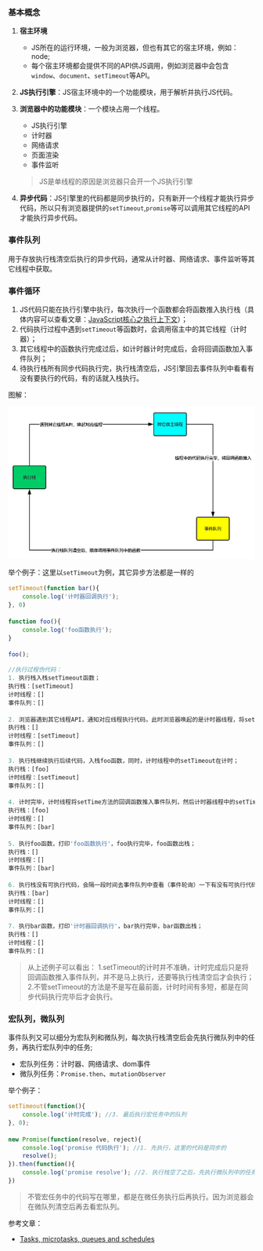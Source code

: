 ### 基本概念

1. **宿主环境**
    - JS所在的运行环境，一般为浏览器，但也有其它的宿主环境，例如：node;
    - 每个宿主环境都会提供不同的API供JS调用，例如浏览器中会包含`window`、`document`、`setTimeout`等API。
2. **JS执行引擎**：JS宿主环境中的一个功能模块，用于解析并执行JS代码。
3. **浏览器中的功能模块**：一个模块占用一个线程。
    - JS执行引擎
    - 计时器
    - 网络请求
    - 页面渲染
    - 事件监听
    
   > JS是单线程的原因是浏览器只会开一个JS执行引擎
   
4. **异步代码**：JS引擎里的代码都是同步执行的，只有新开一个线程才能执行异步代码，所以只有浏览器提供的`setTimeout`,`promise`等可以调用其它线程的API才能执行异步代码。

### 事件队列

用于存放执行栈清空后执行的异步代码，通常从计时器、网络请求、事件监听等其它线程中获取。

### 事件循环

1. JS代码只能在执行引擎中执行，每次执行一个函数都会将函数推入执行栈（具体内容可以查看文章：[JavaScript核心之执行上下文](https://juejin.im/post/5e5b22d0e51d4526ee0f813d)）；
2. 代码执行过程中遇到`setTimeout`等函数时，会调用宿主中的其它线程（计时器）；
3. 其它线程中的函数执行完成过后，如计时器计时完成后，会将回调函数加入事件队列；
4. 待执行栈所有同步代码执行完，执行栈清空后，JS引擎回去事件队列中看看有没有要执行的代码，有的话就入栈执行。

图解：

![事件循环图解](./images/4236737253-8d5b1c106808c856_articlex.png)

举个例子：这里以`setTimeout`为例，其它异步方法都是一样的

```js
setTimeout(function bar(){
    console.log('计时器回调执行');
}, 0)

function foo(){
    console.log('foo函数执行');
}

foo();
```

```js
//执行过程伪代码：
1. 执行栈入栈setTimeout函数；
执行栈：[setTimeout]
计时线程：[]
事件队列：[]

2. 浏览器遇到其它线程API，通知对应线程执行代码，此时浏览器唤起的是计时器线程，将setTimeout方法推入计时器线程；
执行栈：[]
计时线程：[setTimeout]
事件队列：[]

3. 执行栈继续执行后续代码，入栈foo函数，同时，计时线程中的setTimeout在计时；
执行栈：[foo]
计时线程：[setTimeout]
事件队列：[]

4. 计时完毕，计时线程将setTime方法的回调函数推入事件队列，然后计时器线程中的setTimeout执行完毕被销毁；
执行栈：[foo]
计时线程：[]
事件队列：[bar]

5. 执行foo函数，打印'foo函数执行'，foo执行完毕，foo函数出栈；
执行栈：[]
计时线程：[]
事件队列：[bar]

6. 执行栈没有可执行代码，会隔一段时间去事件队列中查看（事件轮询）一下有没有可执行代码，此时查看到有一个bar函数，将bar函数推入执行栈；
执行栈：[bar]
计时线程：[]
事件队列：[]

7. 执行bar函数，打印'计时器回调执行'，bar执行完毕，bar函数出栈；
执行栈：[]
计时线程：[]
事件队列：[]
```

> 从上述例子可以看出：
> 1.setTimeout的计时并不准确，计时完成后只是将回调函数推入事件队列，并不是马上执行，还要等执行栈清空后才会执行；
> 2.不管setTimeout的方法是不是写在最前面，计时时间有多短，都是在同步代码执行完毕后才会执行。

### 宏队列，微队列

事件队列又可以细分为宏队列和微队列，每次执行栈清空后会先执行微队列中的任务，再执行宏队列中的任务;
- 宏队列任务：计时器、网络请求、dom事件
- 微队列任务：`Promise.then`、`mutationObserver`

举个例子：

```js
setTimeout(function(){
    console.log('计时完成'); //3. 最后执行宏任务中的队列
}, 0);

new Promise(function(resolve, reject){
    console.log('promise 代码执行'); //1. 先执行，这里的代码是同步的
    resolve();
}).then(function(){
    console.log('promise resolve'); //2. 执行栈空了之后，先执行微队列中的任务
})
```

> 不管宏任务中的代码写在哪里，都是在微任务执行后再执行。因为浏览器会在微队列清空后再去看宏队列。

参考文章：
- [Tasks, microtasks, queues and schedules](https://jakearchibald.com/2015/tasks-microtasks-queues-and-schedules/)